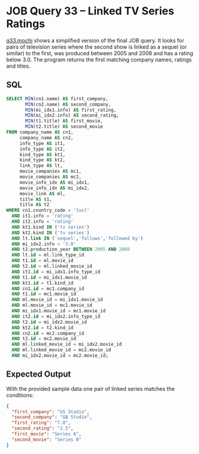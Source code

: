 # JOB Query 33 – Linked TV Series Ratings

[q33.mochi](./q33.mochi) shows a simplified version of the final JOB query. It looks for pairs of television series where the second show is linked as a sequel (or similar) to the first, was produced between 2005 and 2008 and has a rating below 3.0. The program returns the first matching company names, ratings and titles.

## SQL
```sql
SELECT MIN(cn1.name) AS first_company,
       MIN(cn2.name) AS second_company,
       MIN(mi_idx1.info) AS first_rating,
       MIN(mi_idx2.info) AS second_rating,
       MIN(t1.title) AS first_movie,
       MIN(t2.title) AS second_movie
FROM company_name AS cn1,
     company_name AS cn2,
     info_type AS it1,
     info_type AS it2,
     kind_type AS kt1,
     kind_type AS kt2,
     link_type AS lt,
     movie_companies AS mc1,
     movie_companies AS mc2,
     movie_info_idx AS mi_idx1,
     movie_info_idx AS mi_idx2,
     movie_link AS ml,
     title AS t1,
     title AS t2
WHERE cn1.country_code = '[us]'
  AND it1.info = 'rating'
  AND it2.info = 'rating'
  AND kt1.kind IN ('tv series')
  AND kt2.kind IN ('tv series')
  AND lt.link IN ('sequel','follows','followed by')
  AND mi_idx2.info < '3.0'
  AND t2.production_year BETWEEN 2005 AND 2008
  AND lt.id = ml.link_type_id
  AND t1.id = ml.movie_id
  AND t2.id = ml.linked_movie_id
  AND it1.id = mi_idx1.info_type_id
  AND t1.id = mi_idx1.movie_id
  AND kt1.id = t1.kind_id
  AND cn1.id = mc1.company_id
  AND t1.id = mc1.movie_id
  AND ml.movie_id = mi_idx1.movie_id
  AND ml.movie_id = mc1.movie_id
  AND mi_idx1.movie_id = mc1.movie_id
  AND it2.id = mi_idx2.info_type_id
  AND t2.id = mi_idx2.movie_id
  AND kt2.id = t2.kind_id
  AND cn2.id = mc2.company_id
  AND t2.id = mc2.movie_id
  AND ml.linked_movie_id = mi_idx2.movie_id
  AND ml.linked_movie_id = mc2.movie_id
  AND mi_idx2.movie_id = mc2.movie_id;
```

## Expected Output
With the provided sample data one pair of linked series matches the conditions:
```json
{
  "first_company": "US Studio",
  "second_company": "GB Studio",
  "first_rating": "7.0",
  "second_rating": "2.5",
  "first_movie": "Series A",
  "second_movie": "Series B"
}
```

